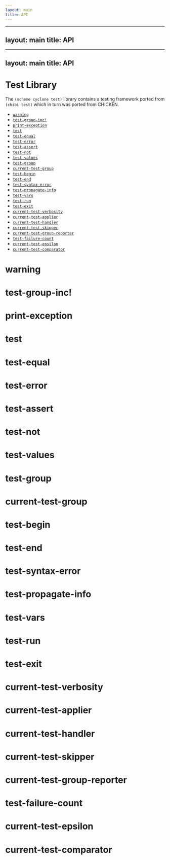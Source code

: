 ```yaml
---
layout: main
title: API
---
```


---
layout: main
title: API
---

---
layout: main
title: API
---

# Test Library

The `(scheme cyclone test)` library contains a testing framework ported from `(chibi test)` which in turn was ported from CHICKEN.

- [`warning`](#warning)
- [`test-group-inc!`](#test-group-inc)
- [`print-exception`](#print-exception)
- [`test`](#test)
- [`test-equal`](#test-equal)
- [`test-error`](#test-error)
- [`test-assert`](#test-assert)
- [`test-not`](#test-not)
- [`test-values`](#test-values)
- [`test-group`](#test-group)
- [`current-test-group`](#current-test-group)
- [`test-begin`](#test-begin)
- [`test-end`](#test-end)
- [`test-syntax-error`](#test-syntax-error)
- [`test-propagate-info`](#test-propagate-info)
- [`test-vars`](#test-vars)
- [`test-run`](#test-run)
- [`test-exit`](#test-exit)
- [`current-test-verbosity`](#current-test-verbosity)
- [`current-test-applier`](#current-test-applier)
- [`current-test-handler`](#current-test-handler)
- [`current-test-skipper`](#current-test-skipper)
- [`current-test-group-reporter`](#current-test-group-reporter)
- [`test-failure-count`](#test-failure-count)
- [`current-test-epsilon`](#current-test-epsilon)
- [`current-test-comparator`](#current-test-comparator)

# warning

# test-group-inc!

# print-exception

# test

# test-equal

# test-error

# test-assert

# test-not

# test-values

# test-group

# current-test-group

# test-begin

# test-end

# test-syntax-error

# test-propagate-info

# test-vars

# test-run

# test-exit

# current-test-verbosity

# current-test-applier

# current-test-handler

# current-test-skipper

# current-test-group-reporter

# test-failure-count

# current-test-epsilon

# current-test-comparator

